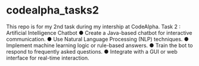 # codealpha_tasks2
This repo is for my 2nd task during
my intership at CodeAlpha.
Task 2 : Artificial Intelligence Chatbot
● Create a Java-based chatbot for interactive communication.
● Use Natural Language Processing (NLP) techniques.
● Implement machine learning logic or rule-based answers.
● Train the bot to respond to frequently asked questions.
● Integrate with a GUI or web interface for real-time interaction.
